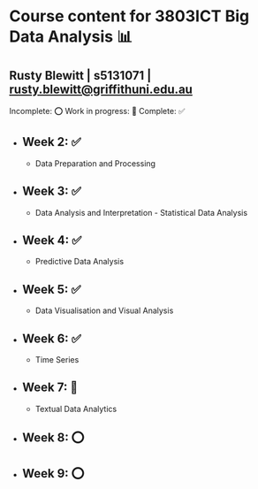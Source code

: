 # Course content for 3803ICT Big Data Analysis 📊
## Rusty Blewitt | s5131071 | rusty.blewitt@griffithuni.edu.au

Incomplete: ⭕ Work in progress: 🚧 Complete: ✅

- ## Week 2: ✅
  - Data Preparation and Processing
- ## Week 3: ✅
  - Data Analysis and Interpretation - Statistical Data Analysis
- ## Week 4: ✅
  - Predictive Data Analysis
- ## Week 5: ✅
  - Data Visualisation and Visual Analysis
- ## Week 6: ✅
  - Time Series
- ## Week 7: 🚧
  - Textual Data Analytics
- ## Week 8: ⭕
- ## Week 9: ⭕

